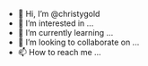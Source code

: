 - 👋 Hi, I’m @christygold
- 👀 I’m interested in ...
- 🌱 I’m currently learning ...
- 💞️ I’m looking to collaborate on ...
- 📫 How to reach me ...

<!---
christygold/christygold is a ✨ special ✨ repository because its `README.md` (this file) appears on your GitHub profile.
You can click the Preview link to take a look at your changes.
--->
